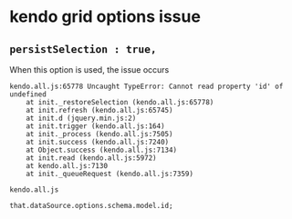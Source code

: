 # kendo grid options issue

## `persistSelection : true,`

When this option is used, the issue occurs

```
kendo.all.js:65778 Uncaught TypeError: Cannot read property 'id' of undefined
    at init._restoreSelection (kendo.all.js:65778)
    at init.refresh (kendo.all.js:65745)
    at init.d (jquery.min.js:2)
    at init.trigger (kendo.all.js:164)
    at init._process (kendo.all.js:7505)
    at init.success (kendo.all.js:7240)
    at Object.success (kendo.all.js:7134)
    at init.read (kendo.all.js:5972)
    at kendo.all.js:7130
    at init._queueRequest (kendo.all.js:7359)
```

`kendo.all.js`

```
that.dataSource.options.schema.model.id;
```
